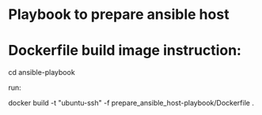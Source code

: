 # Playbook to prepare ansible host
# Dockerfile build image instruction: 
cd ansible-playbook   

run: 

docker build -t "ubuntu-ssh" -f prepare_ansible_host-playbook/Dockerfile .
